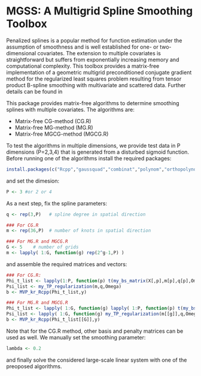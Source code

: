 # MGSS: A Multigrid Spline Smoothing Toolbox
Penalized splines is a popular method for function estimation under the assumption of smoothness and is well established for one- or two-dimensional covariates. The extension to multiple covariates is straightforward but suffers from exponentially increasing memory and computational complexity. This toolbox provides a matrix-free implementation of a geometric multigrid preconditioned conjugate gradient method for the regularized least squares problem resulting from tensor product B-spline smoothing with multivariate and scattered data. Further details can be found in 




This package provides matrix-free algorithms to determine smoothing splines with multiple covariates.
The algorithms are:  
* Matrix-free CG-method (CG.R)
* Matrix-free MG-method (MG.R)
* Matrix-free MGCG-method (MGCG.R)

To test the algorithms in multiple dimensions, we provide test data in P dimensions (P=2,3,4) that is generated from a disturbed sigmoid function.
Before running one of the algorithms install the required packages:
```R
install.packages(c("Rcpp","gaussquad","combinat","polynom","orthopolynom"))
```
and set the dimesion:
```R
P <- 3 #or 2 or 4
```
As a next step, fix the spline parameters:
```R
q <- rep(3,P)   # spline degree in spatial direction

### For CG.R
m <- rep(36,P)  # number of knots in spatial direction

### For MG.R and MGCG.R
G <- 5    # number of grids
m <- lapply( 1:G, function(g) rep(2^g-1,P) )
```
and assemble the required matrices and vectors:
```R
### For CG.R:
Phi_t_list <- lapply(1:P, function(p) t(my_bs_matrix(X[,p],m[p],q[p],Omega[[p]])) )
Psi_list <- my_TP_regularization(m,q,Omega)
b <- MVP_kr_Rcpp(Phi_t_list,y)

### For MG.R and MGCG.R
Phi_t_list <- lapply( 1:G, function(g) lapply( 1:P, function(p) t(my_bs_matrix(X[,p],m[[g]][p],q[p],Omega[[p]])) ) )
Psi_list <- lapply( 1:G, function(g) my_TP_regularization(m[[g]],q,Omega) )
b <- MVP_kr_Rcpp(Phi_t_list[[G]],y)
```
Note that for the CG.R method, other basis and penalty matrices can be used as well.
We manually set the smoothing parameter:
```R
lambda <- 0.2
```
and finally solve the considered large-scale linear system with one of the preoposed algorithms.
